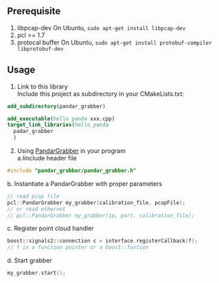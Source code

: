 ## Prerequisite
1. libpcap-dev
  On Ubuntu, `sudo apt-get install libpcap-dev`
2. pcl >= 1.7
3. protocal buffer
  On Ubuntu, `sudo apt-get install protobuf-compiler libprotobuf-dev`


## Usage
1. Link to this library  
  Include this project as subdirectory in your CMakeLists.txt:  
  ```cmake
  add_subdirectory(pandar_grabber)
  
  add_executable(hello_panda xxx.cpp)
  target_link_libraries(hello_panda
  	padar_grabber
  	)
  ```
2. Using [PandarGrabber](include/pandar_grabber/pandar_grabber.h) in your program  
  a.Iinclude header file
  ```c++
  #include "pandar_grabber/pandar_grabber.h"
  ```

  b. Instantiate a PandarGrabber with proper parameters
  ```c++
  // read pcap file
  pcl::PandarGrabber my_grabber(calibration_file, pcapFile);
  // or read ethernet
  // pcl::PandarGrabber my_grabber(ip, port, calibration_file);
  ```

  c. Register point cloud handler
  ```c++
  boost::signals2::connection c = interface.registerCallback(f);
  // f is a function pointer or a boost::funtion
  ```

  d. Start grabber
  ```c++
  my_grabber.start();
  ```

